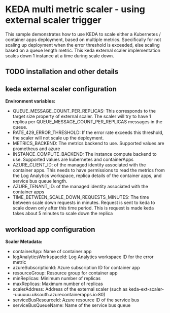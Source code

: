 # KEDA multi metric scaler - using external scaler trigger

This sample demonstrates how to use KEDA to scale either a Kubernetes / container apps deployment, based on multiple metrics. Specifically for not scaling up deployment when the error threshold is exceeded, else scaling based on a queue length metric. This keda external scaler implementation scales down 1 instance at a time during scale down.

## TODO installation and other details

## keda external scaler configuration

**Environment variables:**
* QUEUE_MESSAGE_COUNT_PER_REPLICAS: This corresponds to the target size property of external scaler. The scaler will try to have 1 replica per QUEUE_MESSAGE_COUNT_PER_REPLICAS messages in the queue.
* RATE_429_ERROR_THRESHOLD: If the error rate exceeds this threshold, the scaler will not scale up the deployment. 
* METRICS_BACKEND: The metrics backend to use. Supported values are prometheus and azure
* INSTANCE_COMPUTE_BACKEND: The instance compute backend to use. Supported values are kubernetes and containerApps
* AZURE_CLIENT_ID: of the managed identity associated with the container apps. This needs to have permissions to read the metrics from the Log Analytics workspace, replica details of the container apps, and service bus queue length.
* AZURE_TENANT_ID: of the managed identity associated with the container apps
* TIME_BETWEEN_SCALE_DOWN_REQUESTS_MINUTES: The time between scale down requests in minutes. Request is sent to keda to scale down only after this time period. This is request is made keda takes about 5 minutes to scale down the replica


## workload app configuration

**Scaler Metadata:**

* containerApp: Name of container app
* logAnalyticsWorkspaceId: Log Analytics workspace ID for the error metric
* azureSubscriptionId: Azure subscription ID for container app
* resourceGroup: Resource group for container app
* minReplicas: Minimum number of replicas
* maxReplicas: Maximum number of replicas
* scalerAddress: Address of the external scaler (such as keda-ext-scaler--uuuuuu.uksouth.azurecontainerapps.io:80) 
* serviceBusResourceId: Azure resource ID of the service bus
* serviceBusQueueName: Name of the service bus queue

